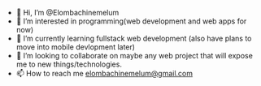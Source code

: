 - 👋 Hi, I’m @Elombachinemelum
- 👀 I’m interested in programming(web development and web apps for now)
- 🌱 I’m currently learning fullstack web development (also have plans to move into mobile devlopment later)
- 💞️ I’m looking to collaborate on maybe any web project that will expose me to new things/technologies.
- 📫 How to reach me elombachinemelum@gmail.com

<!---
Elombachinemelum/Elombachinemelum is a ✨ special ✨ repository because its `README.md` (this file) appears on your GitHub profile.
You can click the Preview link to take a look at your changes.
--->
